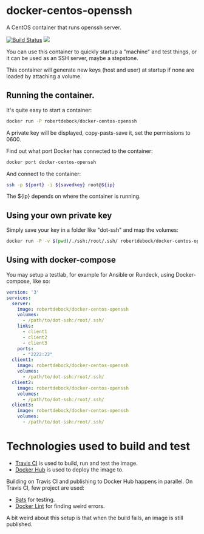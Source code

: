 # docker-centos-openssh

A CentOS container that runs openssh server.

[![Build Status](https://travis-ci.com/robertdebock/docker-centos-openssh.svg?branch=master)](https://travis-ci.com/robertdebock/docker-centos-openssh) [![](https://images.microbadger.com/badges/image/robertdebock/docker-centos-openssh.svg)](http://microbadger.com/images/robertdebock/docker-centos-openssh "Get your own image badge on microbadger.com")

You can use this container to quickly startup a "machine" and test things, or it can be used as an SSH server, maybe a stepstone.

This container will generate new keys (host and user) at startup if none are loaded by attaching a volume.

## Running the container.

It's quite easy to start a container:

```bash
docker run -P robertdebock/docker-centos-openssh
```
    
A private key will be displayed, copy-pasts-save it, set the permissions to 0600.

Find out what port Docker has connected to the container:

```bash
docker port docker-centos-openssh
```

And connect to the container:

```bash
ssh -p ${port} -i ${savedkey} root@${ip}
```

The ${ip} depends on where the container is running.

## Using your own private key

Simply save your key in a folder like "dot-ssh" and map the volumes:

```bash
docker run -P -v $(pwd)/./ssh:/root/.ssh/ robertdebock/docker-centos-openssh
```

## Using with docker-compose

You may setup a testlab, for example for Ansible or Rundeck, using Docker-compose, like so:

```yaml
version: '3'
services:
  server:
    image: robertdebock/docker-centos-openssh
    volumes:
      - /path/to/dot-ssh:/root/.ssh/
    links:
      - client1
      - client2
      - client3
    ports:
      - "2222:22"
  client1:
    image: robertdebock/docker-centos-openssh
    volumes:
      - /path/to/dot-ssh:/root/.ssh/
  client2:
    image: robertdebock/docker-centos-openssh
    volumes:
      - /path/to/dot-ssh:/root/.ssh/
  client3:
    image: robertdebock/docker-centos-openssh
    volumes:
      - /path/to/dot-ssh:/root/.ssh/
```

# Technologies used to build and test

- [Travis CI](https://travis-ci.com/robertdebock/docker-centos-openssh) is used to build, run and test the image.
- [Docker Hub](https://hub.docker.com/r/robertdebock/docker-centos-openssh/) is used to deploy the image to.

Building on Travis CI and publishing to Docker Hub happens in parallel. On Travis CI, few project are used:

- [Bats](https://github.com/sstephenson/bats) for testing.
- [Docker Lint](https://github.com/projectatomic/dockerfile_lint) for finding weird errors.

A bit weird about this setup is that when the build fails, an image is still published.
